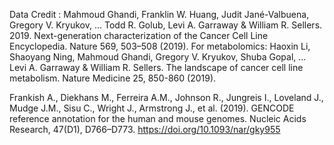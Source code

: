 Data Credit : 
Mahmoud Ghandi, Franklin W. Huang, Judit Jané-Valbuena, Gregory V. Kryukov, ... Todd R. Golub, Levi A. Garraway & William R. Sellers. 2019. Next-generation characterization of the Cancer Cell Line Encyclopedia. Nature 569, 503–508 (2019).
For metabolomics:
Haoxin Li, Shaoyang Ning, Mahmoud Ghandi, Gregory V. Kryukov, Shuba Gopal, ... Levi A. Garraway & William R. Sellers. The landscape of cancer cell line metabolism. Nature Medicine 25, 850-860 (2019).

Frankish A., Diekhans M., Ferreira A.M., Johnson R., Jungreis I., Loveland J., Mudge J.M., Sisu C., Wright J., Armstrong J., et al. (2019). GENCODE reference annotation for the human and mouse genomes. Nucleic Acids Research, 47(D1), D766–D773. https://doi.org/10.1093/nar/gky955
